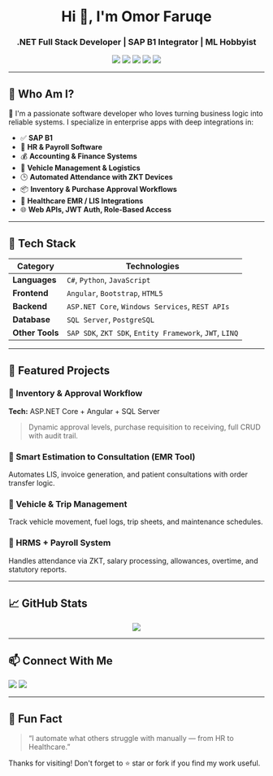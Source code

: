 <h1 align="center">Hi 👋, I'm Omor Faruqe</h1>
<h3 align="center">.NET Full Stack Developer | SAP B1 Integrator | ML Hobbyist</h3>

<p align="center">
  <img src="https://img.shields.io/badge/.NET%20Core-blue?style=for-the-badge&logo=.net" />
  <img src="https://img.shields.io/badge/Angular-red?style=for-the-badge&logo=angular" />
  <img src="https://img.shields.io/badge/SQL--Server-darkblue?style=for-the-badge&logo=microsoft-sql-server" />
  <img src="https://img.shields.io/badge/Python-yellow?style=for-the-badge&logo=python" />
  <img src="https://img.shields.io/badge/SAP-B1-green?style=for-the-badge&logo=sap" />
</p>

---

## 💼 Who Am I?

🚀 I'm a passionate software developer who loves turning business logic into reliable systems. I specialize in enterprise apps with deep integrations in:

- ✅ **SAP B1**
- 🧾 **HR & Payroll Software**
- 💰 **Accounting & Finance Systems**
- 🚗 **Vehicle Management & Logistics**
- 🕒 **Automated Attendance with ZKT Devices**
- 📦 **Inventory & Purchase Approval Workflows**
- 🧪 **Healthcare EMR / LIS Integrations**
- 🌐 **Web APIs, JWT Auth, Role-Based Access**

---

## 🔧 Tech Stack

| Category        | Technologies |
|----------------|--------------|
| **Languages**   | `C#`, `Python`, `JavaScript` |
| **Frontend**    | `Angular`, `Bootstrap`, `HTML5` |
| **Backend**     | `ASP.NET Core`, `Windows Services`, `REST APIs` |
| **Database**    | `SQL Server`, `PostgreSQL` |
| **Other Tools** | `SAP SDK`, `ZKT SDK`, `Entity Framework`, `JWT`, `LINQ` |

---

## 🌟 Featured Projects

### 🔄 Inventory & Approval Workflow  
**Tech:** ASP.NET Core + Angular + SQL Server  
> Dynamic approval levels, purchase requisition to receiving, full CRUD with audit trail.

### 🧠 Smart Estimation to Consultation (EMR Tool)  
Automates LIS, invoice generation, and patient consultations with order transfer logic.

### 🚌 Vehicle & Trip Management  
Track vehicle movement, fuel logs, trip sheets, and maintenance schedules.

### 🧾 HRMS + Payroll System  
Handles attendance via ZKT, salary processing, allowances, overtime, and statutory reports.

---

## 📈 GitHub Stats

<p align="center">
  <img src="https://github-readme-stats.vercel.app/api?username=bdfaruqe&show_icons=true&theme=tokyonight" />
</p>

---

## 📫 Connect With Me

<p>
  <a href="mailto:your-bd.faruqe@gmail.com"><img src="https://img.shields.io/badge/Email-D14836?style=flat&logo=gmail&logoColor=white"/></a>
  <a href="https://linkedin.com/in/bdfaruqe"><img src="https://img.shields.io/badge/LinkedIn-0A66C2?style=flat&logo=linkedin&logoColor=white"/></a>
</p>

---

## 🎯 Fun Fact

> “I automate what others struggle with manually — from HR to Healthcare.”

Thanks for visiting! Don't forget to ⭐ star or fork if you find my work useful.

